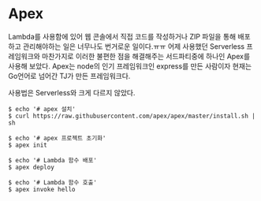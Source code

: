 # Apex
Lambda를 사용함에 있어 웹 콘솔에서 직접 코드를 작성하거나 ZIP 파일을 통해 배포하고 관리해야하는 일은 너무나도 번거로운 일이다.ㅠㅠ
어제 사용했던 Serverless 프레임워크와 마찬가지로 이러한 불편한 점을 해결해주는 서드파티중에 하나인 Apex를 사용해 보았다.
Apex는 node의 인기 프레임워크인 express를 만든 사람이자 현재는 Go언어로 넘어간 TJ가 만든 프레임워크다.

사용법은 Serverless와 크게 다르지 않았다.

``` shell
$ echo '# apex 설치'
$ curl https://raw.githubusercontent.com/apex/apex/master/install.sh | sh

$ echo '# apex 프로젝트 초기화'
$ apex init

$ echo '# Lambda 함수 배포'
$ apex deploy

$ echo '# Lambda 함수 호출'
$ apex invoke hello
```
